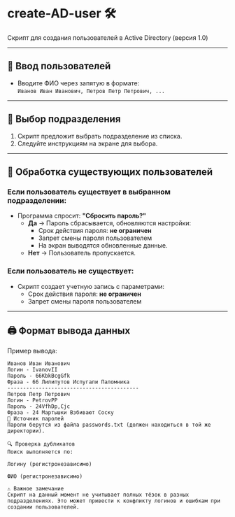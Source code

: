 # create-AD-user 🛠️  
Скрипт для создания пользователей в Active Directory (версия 1.0)

---

## 📝 Ввод пользователей
- Вводите ФИО через запятую в формате:  
  `Иванов Иван Иванович, Петров Петр Петрович, ...`

---

## 📂 Выбор подразделения
1. Скрипт предложит выбрать подразделение из списка.
2. Следуйте инструкциям на экране для выбора.

---

## 🔄 Обработка существующих пользователей
### Если пользователь существует в выбранном подразделении:
- Программа спросит: **"Сбросить пароль?"**
  - **Да** → Пароль сбрасывается, обновляются настройки:
    - Срок действия пароля: **не ограничен**
    - Запрет смены пароля пользователем
    - На экран выводятся обновленные данные.
  - **Нет** → Пользователь пропускается.

### Если пользователь не существует:
- Скрипт создает учетную запись с параметрами:
  - Срок действия пароля: **не ограничен**
  - Запрет смены пароля пользователем

---

## 🖨️ Формат вывода данных
Пример вывода:
```plaintext
Иванов Иван Иванович
Логин - IvanovII
Пароль - 66KbkBcgGfk
Фраза - 66 Лилипутов Испугали Паломника
------------------------------------------
Петров Петр Петрович
Логин - PetrovPP
Пароль - 24VfhDp,Cjc
Фраза - 24 Мартышки Взбивают Соску
🔑 Источник паролей
Пароли берутся из файла passwords.txt (должен находиться в той же директории).

🔍 Проверка дубликатов
Поиск выполняется по:

Логину (регистронезависимо)

ФИО (регистронезависимо)

⚠️ Важное замечание
Скрипт на данный момент не учитывает полных тёзок в разных подразделениях. Это может привести к конфликту логинов и ошибкам при создании пользователей.
